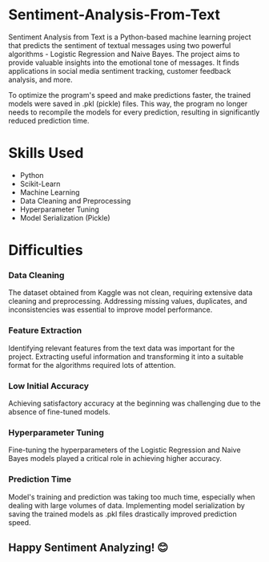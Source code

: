 # Sentiment-Analysis-From-Text
Sentiment Analysis from Text is a Python-based machine learning project that predicts the sentiment of textual messages using two powerful algorithms - Logistic Regression and Naive Bayes. The project aims to provide valuable insights into the emotional tone of messages. It finds applications in social media sentiment tracking, customer feedback analysis, and more.

To optimize the program's speed and make predictions faster, the trained models were saved in .pkl (pickle) files. This way, the program no longer needs to recompile the models for every prediction, resulting in significantly reduced prediction time.

# Skills Used
+ Python
+ Scikit-Learn
+ Machine Learning
+ Data Cleaning and Preprocessing
+ Hyperparameter Tuning
+ Model Serialization (Pickle)

# Difficulties
### Data Cleaning
  The dataset obtained from Kaggle was not clean, requiring extensive data cleaning and preprocessing. Addressing missing values, duplicates, and inconsistencies was essential to improve model performance.

### Feature Extraction
   Identifying relevant features from the text data was important for the project. Extracting useful information and transforming it into a suitable format for the algorithms required lots of attention.

### Low Initial Accuracy
  Achieving satisfactory accuracy at the beginning was challenging due to the absence of fine-tuned models.

### Hyperparameter Tuning
  Fine-tuning the hyperparameters of the Logistic Regression and Naive Bayes models played a critical role in achieving higher accuracy.

### Prediction Time
  Model's training and prediction was taking too much time, especially when dealing with large volumes of data. Implementing model serialization by saving the trained models as .pkl files drastically improved prediction speed.

## Happy Sentiment Analyzing! 😊
